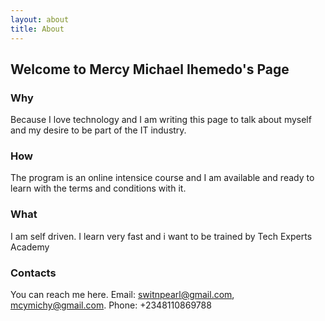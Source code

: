 ```yaml
---
layout: about
title: About
---
```


## Welcome to Mercy Michael Ihemedo's Page

### Why

Because I love technology and I am writing this page to talk about myself and my desire to be part of the IT industry.

### How

The program is an online intensice course and I am available and ready to learn with the terms and conditions with it.

### What

I am self driven. I learn very fast and i want to be trained by Tech Experts Academy 

### Contacts

You can reach me here. Email: switnpearl@gmail.com, mcymichy@gmail.com. Phone: +2348110869788
